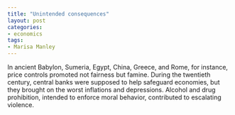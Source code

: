 ```yaml
---
title: "Unintended consequences"
layout: post
categories:
- economics
tags:
- Marisa Manley
---
```


In ancient Babylon, Sumeria, Egypt, China, Greece, and Rome, for instance, price controls promoted not fairness but famine. During the twentieth century, central banks were supposed to help safeguard economies, but they brought on the worst inflations and depressions. Alcohol and drug prohibition, intended to enforce moral behavior, contributed to escalating violence.